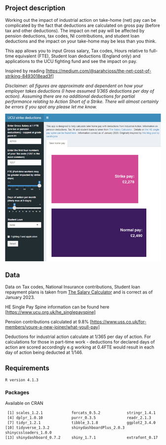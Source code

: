 
## Project description

Working out the impact of industrial action on take-home (net) pay can be complicated by the fact that deductions are calculated on gross pay (before tax and other deductions). The impact on net pay will be affected by pension deductions, tax codes, NI contributions, and student loan deductions and the impact on your take-home may be less than you think. 

This app allows you to input Gross salary, Tax codes, Hours relative to full-time equivalent (FTE), Student loan deductions (England only) and applications to the UCU fighting fund and see the impact on pay. 

Inspired by reading [https://medium.com/@sarahcjoss/the-net-cost-of-striking-8493018ead3f]

*Disclaimer: all figures are approximate and dependent on how your employer takes deductions (I have assumed 1/365 deductions per day of action). Assuming there are no additional deductions for partial performance relating to Action Short of a Strike. There will almost certainly be errors if you spot any please let me know.*


![Screencapture of shiny app - shows strike pay as top bar and standard take home as bottom bar](app_snapshot.png)

## Data

Data on Tax codes, National Insurance contributions, Student loan repayment plans is taken from [The Salary Calculator](https://www.thesalarycalculator.co.uk/salary.php) and is correct as of January 2023. 

HE Single Pay Spine information can be found here [https://www.ucu.org.uk/he_singlepayspine]

Pension contributions calculated at 9.8% [https://www.uss.co.uk/for-members/youre-a-new-joiner/what-youll-pay]

Deductions for industrial action calculate at 1/365 per day of action. For calculations for those in part-time work - deductions for declared days of action are scored accordingly e.g working at 0.4FTE would result in each day of action being deducted at 1/146. 


## Requirements

```
R version 4.1.3

```

### Packages

Available on CRAN

```
 [1] scales_1.2.1             forcats_0.5.2            stringr_1.4.1           
 [4] dplyr_1.0.10             purrr_0.3.5              readr_2.1.3             
 [7] tidyr_1.2.1              tibble_3.1.8             ggplot2_3.4.0           
[10] tidyverse_1.3.2          shinydashboardPlus_2.0.3 shinycssloaders_1.0.0   
[13] shinydashboard_0.7.2     shiny_1.7.1              extrafont_0.17  

```